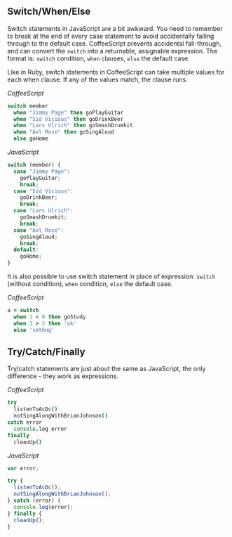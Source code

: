 ## Switch/When/Else

Switch statements in JavaScript are a bit awkward. You need to remember to break at the end of every case statement to
avoid accidentally falling through to the default case. CoffeeScript prevents accidental fall-through, and can convert
the ```switch```   into a returnable, assignable expression. The format is: ```switch``` condition,  ```when``` clauses,
 ```else``` the default case.

Like in Ruby, switch statements in CoffeeScript can take multiple values for each when clause. If any of the values match,
the clause runs.

*CoffeeScript*
``` coffeescript
switch member
  when "Jimmy Page" then goPlayGuitar
  when "Sid Vicious" then goDrinkBeer
  when "Lars Ulrich" then goSmashDrumkit
  when "Axl Rose" then goSingAloud
  else goHome
```
*JavaScript*
``` javascript
switch (member) {
  case "Jimmy Page":
    goPlayGuitar;
    break;
  case "Sid Vicious":
    goDrinkBeer;
    break;
  case "Lars Ulrich":
    goSmashDrumkit;
    break;
  case "Axl Rose":
    goSingAloud;
    break;
  default:
    goHome;
}
```
It is also possible to use switch statement in place of expression: ```switch``` (without condition),  ```when``` condition,
 ```else``` the default case.
 
*CoffeeScript*
``` coffeescript
a = switch
  when 1 < 0 then goStudy
  when 3 > 2 then 'ok'
  else 'smthng'
```

## Try/Catch/Finally

Try/catch statements are just about the same as JavaScript, the only difference - they work as expressions.

*CoffeeScript*
``` coffeescript
try
  listenToAcDc()
  notSingAlongWithBrianJohnson()
catch error
  console.log error
finally
  cleanUp()
```
*JavaScript*
``` javascript
var error;

try {
  listenToAcDc();
  notSingAlongWithBrianJohnson();
} catch (error) {
  console.log(error);
} finally {
  cleanUp();
}
```
